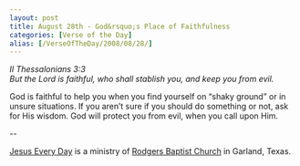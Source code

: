 ```yaml
---
layout: post
title: August 28th - God&rsquo;s Place of Faithfulness
categories: [Verse of the Day]
alias: [/VerseOfTheDay/2008/08/28/]
---
```


_II Thessalonians 3:3  
But the Lord is faithful, who shall stablish you, and keep you from
evil._

God is faithful to help you when you find yourself on &ldquo;shaky
ground&rdquo; or in unsure situations. If you aren&rsquo;t sure if
you should do something or not, ask for His wisdom. God will protect
you from evil, when you call upon Him.

 --

<a href=http://jesuseveryday.net>Jesus Every Day</a> is a ministry of <a href=http://rodgersbaptist.net>Rodgers Baptist Church</a> in Garland, Texas.
